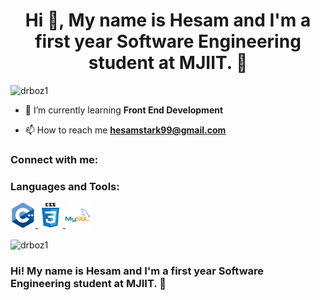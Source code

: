 <h1 align="center">Hi 👋, My name is Hesam and I'm a first year Software Engineering student at MJIIT. 👋</h1>
<p align="left"> <img src="https://komarev.com/ghpvc/?username=drboz1&label=Profile%20views&color=0e75b6&style=flat" alt="drboz1" /> </p>

- 🌱 I’m currently learning **Front End Development**

- 📫 How to reach me **hesamstark99@gmail.com**

<h3 align="left">Connect with me:</h3>
<p align="left">
</p>

<h3 align="left">Languages and Tools:</h3>
<p align="left"> <a href="https://www.w3schools.com/cpp/" target="_blank" rel="noreferrer"> <img src="https://raw.githubusercontent.com/devicons/devicon/master/icons/cplusplus/cplusplus-original.svg" alt="cplusplus" width="40" height="40"/> </a> <a href="https://www.w3schools.com/css/" target="_blank" rel="noreferrer"> <img src="https://raw.githubusercontent.com/devicons/devicon/master/icons/css3/css3-original-wordmark.svg" alt="css3" width="40" height="40"/> </a> <a href="https://www.mysql.com/" target="_blank" rel="noreferrer"> <img src="https://raw.githubusercontent.com/devicons/devicon/master/icons/mysql/mysql-original-wordmark.svg" alt="mysql" width="40" height="40"/> </a> </p>

<p><img align="center" src="https://github-readme-stats.vercel.app/api/top-langs?username=drboz1&show_icons=true&locale=en&layout=compact" alt="drboz1" /></p>





### Hi! My name is Hesam and I'm a first year Software Engineering student at MJIIT. 👋



